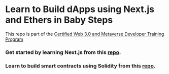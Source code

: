 # Learn to Build dApps using Next.js and Ethers in Baby Steps

This repo is part of the [Certified Web 3.0 and Metaverse Developer Training Program](https://www.panaverse.co/)

### Get started by learning Next.js from this [repo](https://github.com/panacloud-modern-global-apps/nextjs).

### Learn to build smart contracts using Solidity from this [repo](https://github.com/panacloud-modern-global-apps/defi-dapps-solidity-smart-contracts).
